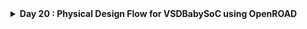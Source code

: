 <details>
  <Summary><strong> Day 20 : Physical Design Flow for VSDBabySoC using OpenROAD</strong></summary>

# Contents
- [`Synthesis`](#syn)
- [`Floorplan`](#fp)
- [`Placement`](#plc)
- [`Clock Tree Synthesis`](#cts)

<a id="syn"></a>
# `Synthesis`

<details>
  <Summary><strong>   config.mk contents</strong></summary>

```bash
export DESIGN_HOME = /home/sdudigani/OpenROAD-flow-scripts/flow/designs
export DESIGN_NICKNAME = vsdbabysoc
export DESIGN_NAME = vsdbabysoc
export PLATFORM    = sky130hd

# export VERILOG_FILES_BLACKBOX = $(DESIGN_HOME)/src/$(DESIGN_NICKNAME)/IPs/*.v
# export VERILOG_FILES = $(sort $(wildcard $(DESIGN_HOME)/src/$(DESIGN_NICKNAME)/*.v))
# Explicitly list the Verilog files for synthesis
export VERILOG_FILES = $(DESIGN_HOME)/src/$(DESIGN_NICKNAME)/vsdbabysoc.v \
                       $(DESIGN_HOME)/src/$(DESIGN_NICKNAME)/rvmyth.v \
                       $(DESIGN_HOME)/src/$(DESIGN_NICKNAME)/clk_gate.v

export SDC_FILE      = $(DESIGN_HOME)/$(PLATFORM)/$(DESIGN_NICKNAME)/vsdbabysoc_synthesis.sdc

export vsdbabysoc_DIR = $(DESIGN_HOME)/$(PLATFORM)/$(DESIGN_NICKNAME)

export VERILOG_INCLUDE_DIRS = $(wildcard $(vsdbabysoc_DIR)/include/)

export ADDITIONAL_GDS = $(wildcard $(vsdbabysoc_DIR)/gds/*.gds)
export ADDITIONAL_LEFS = $(wildcard $(vsdbabysoc_DIR)/lef/*.lef)
#export ADDITIONAL_LIBS = $(wildcard $(vsdbabysoc_DIR)/lib/*.lib)
# export PDN_TCL = $(DESIGN_HOME)/$(PLATFORM)/$(DESIGN_NICKNAME)/pdn.tcl


# Clock Configuration
#export CLOCK_PERIOD = 11.00
export CLOCK_PORT = CLK
export CLOCK_NET  = $(CLOCK_PORT)


# Pin Order and Macro Placement Configurations
export FP_PIN_ORDER_CFG = $(vsdbabysoc_DIR)/pin_order.cfg
export MACRO_PLACEMENT_CFG = $(vsdbabysoc_DIR)/macro.cfg

# Floorplanning Configuration
export DIE_AREA   = 0 0 1600 1600
export CORE_AREA  = 20 20 1590 1590

# Placement Configuration
export PLACE_PINS_ARGS = -exclude left:0-600 -exclude left:1000-1600 -exclude right:* -exclude top:* -exclude bottom:*

# Tuning for Timing and Buffers
export TNS_END_PERCENT     = 100
export REMOVE_ABC_BUFFERS  = 1

# CTS tuning
export CTS_BUF_DISTANCE = 600
export SKIP_GATE_CLONING = 1

# Magic Tool Configuration
export MAGIC_ZEROIZE_ORIGIN = 0
export MAGIC_EXT_USE_GDS    = 1

# export CORE_UTILIZATION=0.1  # Reduce this value to allow more whitespace for routing.
```
  
</details>


```bash
cd OpenROAD-flow-scripts/flow
source env.sh
cd flow

# remove any previously generated results, logs, and intermediate files
make DESIGN_CONFIG=./designs/sky130hd/vsdbabysoc/config.mk clean_all

# Run Synthesis
make DESIGN_CONFIG=./designs/sky130hd/vsdbabysoc/config.mk synth
```

![Alt Text](images/7.png)
![Alt Text](images/6.png)

```bash
# view synthesiszed netlist
gvim results/sky130hd/vsdbabysoc/base/1_2_yosys.v

# view synthesis log
gvim logs/sky130hd/vsdbabysoc/base/1_2_yosys.log

# view statistics
gvim reports/sky130hd/vsdbabysoc/base/synth_stat.txt
```

**Synthesiszed netlist:**
![Alt Text](images/8.png)

**Synthesis log**
![Alt Text](images/9.png)

**Synthesis Stat**
![Alt Text](images/10.png)


<a id="fp"></a>
# `Floorplan`

```bash
make DESIGN_CONFIG=./designs/sky130hd/vsdbabysoc/config.mk floorplan
```

![Alt Text](images/3.png)
![Alt Text](images/4.png)
![Alt Text](images/5.png)

```bash
# run floorplan and view result with gui
make DESIGN_CONFIG=./designs/sky130hd/vsdbabysoc/config.mk gui_floorplan
```

![Alt Text](images/2_floorplan.png)

![Alt Text](images/1_floorplan.png)

<a id="plc"></a>
# `Placement`

```bash
make DESIGN_CONFIG=./designs/sky130hd/vsdbabysoc/config.mk place
```

![Alt Text](images/11.png)
![Alt Text](images/12.png)

```bash
# run placement and view result with gui
make DESIGN_CONFIG=./designs/sky130hd/vsdbabysoc/config.mk gui_place
```

![Alt Text](images/13.png)

<a id="cts"></a>
# `Clock Tree Synthesis`

```bash
make DESIGN_CONFIG=./designs/sky130hd/vsdbabysoc/config.mk cts
```

![Alt Text](images/14_1.png)
![Alt Text](images/14_2.png)

```bash
# run cts and view result with gui
make DESIGN_CONFIG=./designs/sky130hd/vsdbabysoc/config.mk gui_cts
```
